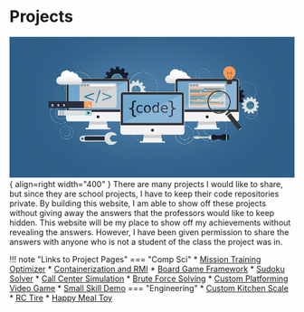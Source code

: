 # Projects
![Generic Pic](../content/img/ProjectPic.jpg){ align=right width="400" }
There are many projects I would like to share, but since they are school projects, I have to keep their code repositories private. By building this website, I am able to 
show off these projects without giving away the answers that the professors would like to keep hidden. This website will be my place to show off my achievements without
revealing the answers. However, I have been given permission to share the answers with anyone who is not a student of the class the project was in. 

!!! note "Links to Project Pages"
    === "Comp Sci"
        * [Mission Training Optimizer](../Projects/Comp%20Sci%20Projects/MissionOptimizer.md)
        * [Containerization and RMI](../Projects/Comp%20Sci%20Projects/JavaRMI.md)
        * [Board Game Framework](../Projects/Comp%20Sci%20Projects/GameFramework.md)
        * [Sudoku Solver](../Projects/Comp%20Sci%20Projects/SudokuSolverPage.md)
        * [Call Center Simulation](../Projects/Comp%20Sci%20Projects/CallCenterProject.md)
        * [Brute Force Solving](../Projects/Comp%20Sci%20Projects/BruteForcePage.md)
        * [Custom Platforming Video Game](../Projects/Comp%20Sci%20Projects/VideoGameProject.md)
        * [Small Skill Demo](../Projects/Comp%20Sci%20Projects/ECProject.md)
    === "Engineering"
        * [Custom Kitchen Scale](../Projects/Engineering%20Projects/ScaleProject.md)
        * [RC Tire](../Projects/Engineering%20Projects/TireProject.md)
        * [Happy Meal Toy](../Projects/Engineering%20Projects/ToyProject.md)
